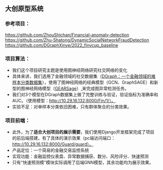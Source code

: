 ## 大创原型系统
### 参考项目：
https://github.com/ZhouShichan/Financial-anomaly-detection    
https://github.com/Zhu-Shatong/DynamicSocialNetworkFraudDetection
https://github.com/DGraphXinye/2022_finvcup_baseline

### 项目算法：
- 我们这个项目研究主题是使用图神经网络研究社交网络的变化
- 具体来讲，我们选用了金融领域的社交数据集（[DGraph：一个金融领域的难样本分类数据集](https://dgraph.xinye.com/)），使用了图神经网络的经典模型（GCN、GraphSAGE）和新型的图神经网络模型（[GEARSage](https://github.com/Zhu-Shatong/DynamicSocialNetworkFraudDetection/tree/main)）,来完成图异常检测任务。
- 我们对3个模型在DGraph数据集上做了完整训练与验证，验证指标为准确率和AUC。（使用模型：http://10.29.16.132:8000/Fin/1/）。
- 实验不足：对单样本分类依旧困难，只有群体聚合的分类效果。

### 项目前端：
- 此外，为了**适合大创项目的展示需要**，我们使用Django开发框架完成了项目的前后端搭建，有了具体的演示效果（pc端访问端口：http://10.29.16.132:8000/Guard/guard）。
- 产品定位：一个简易的金融交易监控系统
- 实现功能：金融监控仪表盘、异常数据捕获、数分、风险评分、快速预测
- 只有“快速预测模”模块实际调用了后端GNN模型，其余功能均为展示效果。

